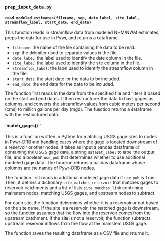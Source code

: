 ### `prep_input_data.py`

#### `read_modeled_estimates(filename, sep, date_label, site_label, streamflow_label, start_date, end_date)`

This function reads in streamflow data from modeled NHM/NWM estimates, preps the data for use in Pywr, and returns a dataframe.
-   `filename`: the name of the file containing the data to be read.
-   `sep`: the delimiter used to separate values in the file.
-   `date_label`: the label used to identify the date column in the file.
-   `site_label`: the label used to identify the site column in the file.
-   `streamflow_label`: the label used to identify the streamflow column in the file.
-   `start_date`: the start date for the data to be included.
-   `end_date`: the end date for the data to be included.

The function first reads in the data from the specified file and filters it based on the start and end dates. It then restructures the data to have gages as columns, and converts the streamflow values from cubic meters per second (cms) to million gallons per day (mgd).
The function returns a dataframe with the restructured data.

#### `match_gages()``
This is a function written in Python for matching USGS gage sites to nodes in Pywr-DRB and handling cases where the gage is located downstream of a reservoir or other nodes. It takes as input a pandas dataframe `df` containing the USGS gage data, a string `dataset_label` to label the output file, and a boolean `use_pub` that determines whether to use additional modeled gage data. The function returns a pandas dataframe whose columns are the names of Pywr-DRB nodes.

The function first reads in additional modeled gage data if `use_pub` is True. Then, it defines a dictionary `site_matches_reservoir` that matches gages to reservoir catchments and a list of lists `site_matches_link` containing mainstem nodes, matching USGS gages, and upstream nodes to subtract.

For each site, the function determines whether it is a reservoir or not based on the site name. If the site is a reservoir, the matched gage is downstream, so the function assumes that the flow into the reservoir comes from the upstream catchment. If the site is not a reservoir, the function subtracts upstream reservoir inflows from the flow at the mainstem USGS gage.

The function saves the resulting dataframe as a CSV file and returns it.

